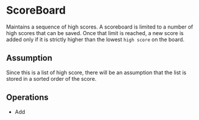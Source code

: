 # ScoreBoard
Maintains a sequence of high scores. A scoreboard is limited to a number of high scores that can be saved. Once that limit is reached, a new score is added only if it is strictly higher than the lowest `high score` on the board.


## Assumption
Since this is a list of high score, there will be an assumption that the list is stored in a sorted order of the score.

## Operations

* Add